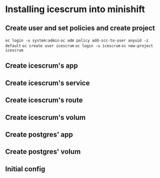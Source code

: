 # Installing icescrum into minishift

## Create user and set policies and create project
`oc login -u system:admin`
`oc adm policy add-scc-to-user anyuid -z default`
`oc create user icescrum`
`oc login -u icescrum`
`oc new-project icescrum`


## Create icescrum's app

## Create icescrum's service
## Create icescrum's route
## Create icescrum's volum

## Create postgres' app
## Create postgres' volum

## Initial config
